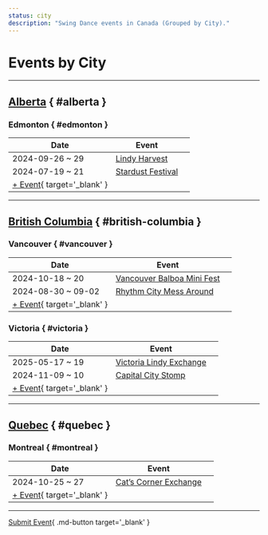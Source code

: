 ```yaml
---
status: city
description: "Swing Dance events in Canada (Grouped by City)."
---
```


# Events by City

---

## <a id=alberta></a>[Alberta](#alberta) { #alberta }

### <a id=edmonton></a>Edmonton { #edmonton }

| Date | Event | |
| --- | --- | --- |
| 2024-09-26 ~ 29 | [Lindy Harvest](lindy-harvest-2024.md) |  |
| 2024-07-19 ~ 21 | [Stardust Festival](stardust-festival-2024.md) |  |
| [+ Event](https://github.com/swingdance/events/issues/new?assignees=&labels=add+event&projects=&template=02-add_entity.yml&title=%5B2025%2Fca%5D%20%3CName%3E&region=ca&province=Alberta&city=Edmonton&org_id=&date_starts=2025-&date_ends=2025-){ target='_blank' }

---

## <a id=british-columbia></a>[British Columbia](#british-columbia) { #british-columbia }

### <a id=vancouver></a>Vancouver { #vancouver }

| Date | Event | |
| --- | --- | --- |
| 2024-10-18 ~ 20 | [Vancouver Balboa Mini Fest](vancouver-balboa-mini-fest-2024.md) |  |
| 2024-08-30 ~ 09-02 | [Rhythm City Mess Around](rhythm-city-mess-around-2024.md) |  |
| [+ Event](https://github.com/swingdance/events/issues/new?assignees=&labels=add+event&projects=&template=02-add_entity.yml&title=%5B2025%2Fca%5D%20%3CName%3E&region=ca&province=British%20Columbia&city=Vancouver&org_id=&date_starts=2025-&date_ends=2025-){ target='_blank' }

### <a id=victoria></a>Victoria { #victoria }

| Date | Event | |
| --- | --- | --- |
| 2025-05-17 ~ 19 | [Victoria Lindy Exchange](victoria-lindy-exchange-2025.md) |  |
| 2024-11-09 ~ 10 | [Capital City Stomp](capital-city-stomp-2024.md) |  |
| [+ Event](https://github.com/swingdance/events/issues/new?assignees=&labels=add+event&projects=&template=02-add_entity.yml&title=%5B2025%2Fca%5D%20%3CName%3E&region=ca&province=British%20Columbia&city=Victoria&org_id=&date_starts=2025-&date_ends=2025-){ target='_blank' }

---

## <a id=quebec></a>[Quebec](#quebec) { #quebec }

### <a id=montreal></a>Montreal { #montreal }

| Date | Event | |
| --- | --- | --- |
| 2024-10-25 ~ 27 | [Cat’s Corner Exchange](cats-corner-exchange-2024.md) |  |
| [+ Event](https://github.com/swingdance/events/issues/new?assignees=&labels=add+event&projects=&template=02-add_entity.yml&title=%5B2025%2Fca%5D%20%3CName%3E&region=ca&province=Quebec&city=Montreal&org_id=&date_starts=2025-&date_ends=2025-){ target='_blank' }

---

[Submit Event](https://github.com/swingdance/events/issues/new?assignees=&labels=add+event&projects=&template=02-add_entity.yml&title=%5Bca%5D%20%3CName%3E&region=ca&province=&city=&org_id=2025){ .md-button target='_blank' }
